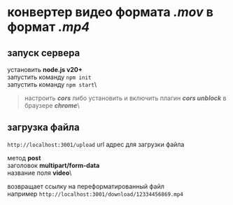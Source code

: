 # конвертер видео формата __*.mov*__ в формат __*.mp4*__

## запуск сервера

установить **node.js v20+**\
запустить команду `npm init`\
запустить команду `npm start`\

> настроить **_cors_** либо установить и включить плагин **_cors unblock_** в браузере **_chrome_**\

## загрузка файла 

`http://localhost:3001/upload` url адрес для загрузки файла

метод **post**\
заголовок **multipart/form-data**\
название поля **video**\

возвращает ссылку на переформатированный файл \
например `http://localhost:3001/download/12334456869.mp4`
